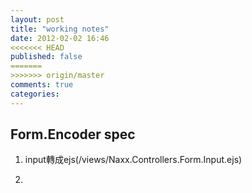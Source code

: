 ```yaml
---
layout: post
title: "working notes"
date: 2012-02-02 16:46
<<<<<<< HEAD
published: false
=======
>>>>>>> origin/master
comments: true
categories: 
---
```


## Form.Encoder spec ##
1. input轉成ejs(/views/Naxx.Controllers.Form.Input.ejs)

2. 

